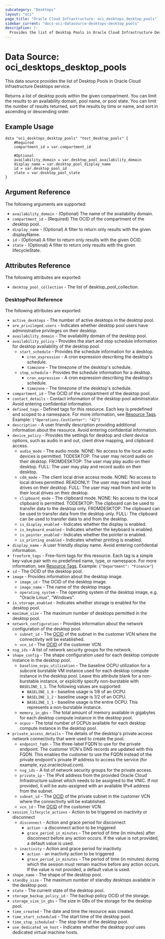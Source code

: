 ```yaml
---
subcategory: "Desktops"
layout: "oci"
page_title: "Oracle Cloud Infrastructure: oci_desktops_desktop_pools"
sidebar_current: "docs-oci-datasource-desktops-desktop_pools"
description: |-
  Provides the list of Desktop Pools in Oracle Cloud Infrastructure Desktops service
---
```


# Data Source: oci_desktops_desktop_pools
This data source provides the list of Desktop Pools in Oracle Cloud Infrastructure Desktops service.

Returns a list of desktop pools within the given compartment. You can limit the results to an availability domain, pool name, or pool state. You can limit the number of results returned, sort the results by time or name, and sort in ascending or descending order.


## Example Usage

```hcl
data "oci_desktops_desktop_pools" "test_desktop_pools" {
	#Required
	compartment_id = var.compartment_id

	#Optional
	availability_domain = var.desktop_pool_availability_domain
	display_name = var.desktop_pool_display_name
	id = var.desktop_pool_id
	state = var.desktop_pool_state
}
```

## Argument Reference

The following arguments are supported:

* `availability_domain` - (Optional) The name of the availability domain.
* `compartment_id` - (Required) The OCID of the compartment of the desktop pool.
* `display_name` - (Optional) A filter to return only results with the given displayName.
* `id` - (Optional) A filter to return only results with the given OCID.
* `state` - (Optional) A filter to return only results with the given lifecycleState.


## Attributes Reference

The following attributes are exported:

* `desktop_pool_collection` - The list of desktop_pool_collection.

### DesktopPool Reference

The following attributes are exported:

* `active_desktops` - The number of active desktops in the desktop pool.
* `are_privileged_users` - Indicates whether desktop pool users have administrative privileges on their desktop.
* `availability_domain` - The availability domain of the desktop pool.
* `availability_policy` - Provides the start and stop schedule information for desktop availability of the desktop pool.
	* `start_schedule` - Provides the schedule information for a desktop.
		* `cron_expression` - A cron expression describing the desktop's schedule.
		* `timezone` - The timezone of the desktop's schedule.
	* `stop_schedule` - Provides the schedule information for a desktop.
		* `cron_expression` - A cron expression describing the desktop's schedule.
		* `timezone` - The timezone of the desktop's schedule.
* `compartment_id` - The OCID of the compartment of the desktop pool.
* `contact_details` - Contact information of the desktop pool administrator. Avoid entering confidential information. 
* `defined_tags` - Defined tags for this resource. Each key is predefined and scoped to a namespace. For more information, see [Resource Tags](https://docs.cloud.oracle.com/iaas/Content/General/Concepts/resourcetags.htm). Example: `{"Operations.CostCenter": "42"}` 
* `description` - A user friendly description providing additional information about the resource. Avoid entering confidential information. 
* `device_policy` - Provides the settings for desktop and client device options, such as audio in and out, client drive mapping, and clipboard access. 
	* `audio_mode` - The audio mode. NONE: No access to the local audio devices is permitted. TODESKTOP: The user may record audio on their desktop.  FROMDESKTOP: The user may play audio on their desktop. FULL: The user may play and record audio on their desktop. 
	* `cdm_mode` - The client local drive access mode. NONE: No access to local drives permitted. READONLY: The user may read from local drives on their desktop. FULL: The user may read from and write to their local drives on their desktop.  
	* `clipboard_mode` - The clipboard mode. NONE: No access to the local clipboard is permitted. TODESKTOP: The clipboard can be used to transfer data to the desktop only.  FROMDESKTOP: The clipboard can be used to transfer data from the desktop only. FULL: The clipboard can be used to transfer data to and from the desktop. 
	* `is_display_enabled` - Indicates whether the display is enabled.
	* `is_keyboard_enabled` - Indicates whether the keyboard is enabled.
	* `is_pointer_enabled` - Indicates whether the pointer is enabled.
	* `is_printing_enabled` - Indicates whether printing is enabled.
* `display_name` - A user friendly display name. Avoid entering confidential information.
* `freeform_tags` - Free-form tags for this resource. Each tag is a simple key-value pair with no predefined name, type, or namespace. For more information, see [Resource Tags](https://docs.cloud.oracle.com/iaas/Content/General/Concepts/resourcetags.htm). Example: `{"Department": "Finance"}` 
* `id` - The OCID of the desktop pool.
* `image` - Provides information about the desktop image.
	* `image_id` - The OCID of the desktop image.
	* `image_name` - The name of the desktop image.
	* `operating_system` - The operating system of the desktop image, e.g. "Oracle Linux", "Windows".
* `is_storage_enabled` - Indicates whether storage is enabled for the desktop pool.
* `maximum_size` - The maximum number of desktops permitted in the desktop pool.
* `network_configuration` - Provides information about the network configuration of the desktop pool.
	* `subnet_id` - The [OCID](https://docs.cloud.oracle.com/iaas/Content/General/Concepts/identifiers.htm) of the subnet in the customer VCN where the connectivity will be established. 
	* `vcn_id` - The [OCID](https://docs.cloud.oracle.com/iaas/Content/General/Concepts/identifiers.htm) of the customer VCN. 
* `nsg_ids` - A list of network security groups for the network.
* `shape_config` - The shape configuration used for each desktop compute instance in the desktop pool. 
	* `baseline_ocpu_utilization` - The baseline OCPU utilization for a subcore burstable VM instance used for each desktop compute instance in the desktop pool. Leave this attribute blank for a non-burstable instance, or explicitly specify non-burstable with `BASELINE_1_1`. The following values are supported:
		* `BASELINE_1_8` - baseline usage is 1/8 of an OCPU.
		* `BASELINE_1_2` - baseline usage is 1/2 of an OCPU.
		* `BASELINE_1_1` - baseline usage is the entire OCPU. This represents a non-burstable instance. 
	* `memory_in_gbs` - The total amount of memory available in gigabytes for each desktop compute instance in the desktop pool. 
	* `ocpus` - The total number of OCPUs available for each desktop compute instance in the desktop pool.
* `private_access_details` - The details of the desktop's private access network connectivity that were used to create the pool. 
	* `endpoint_fqdn` - The three-label FQDN to use for the private endpoint. The customer VCN's DNS records are updated with this FQDN. This enables the customer to use the FQDN instead of the private endpoint's private IP address to access the service (for example, xyz.oraclecloud.com). 
	* `nsg_ids` - A list of network security groups for the private access.
	* `private_ip` - The IPv4 address from the provided Oracle Cloud Infrastructure subnet which needs to be assigned to the VNIC. If not provided, it will be auto-assigned with an available IPv4 address from the subnet. 
	* `subnet_id` - The [OCID](https://docs.cloud.oracle.com/iaas/Content/General/Concepts/identifiers.htm) of the private subnet in the customer VCN where the connectivity will be established. 
	* `vcn_id` - The [OCID](https://docs.cloud.oracle.com/iaas/Content/General/Concepts/identifiers.htm) of the customer VCN.
* `session_lifecycle_actions` - Action to be triggered on inactivity or disconnect
	* `disconnect` - Action and grace period for disconnect
		* `action` - a disconnect action to be triggered
		* `grace_period_in_minutes` - The period of time (in minutes) after disconnect before any action occurs. If the value is not provided, a default value is used. 
	* `inactivity` - Action and grace period for inactivity
		* `action` - an inactivity action to be triggered
		* `grace_period_in_minutes` - The period of time (in minutes) during which the session must remain inactive before any action occurs. If the value is not provided, a default value is used.
* `shape_name` - The shape of the desktop pool.
* `standby_size` - The maximum number of standby desktops available in the desktop pool.
* `state` - The current state of the desktop pool.
* `storage_backup_policy_id` - The backup policy OCID of the storage.
* `storage_size_in_gbs` - The size in GBs of the storage for the desktop pool.
* `time_created` - The date and time the resource was created.
* `time_start_scheduled` - The start time of the desktop pool.
* `time_stop_scheduled` - The stop time of the desktop pool.
* `use_dedicated_vm_host` - Indicates whether the desktop pool uses dedicated virtual machine hosts.

